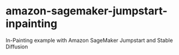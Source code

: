 # amazon-sagemaker-jumpstart-inpainting
In-Painting example with Amazon SageMaker Jumpstart and Stable Diffusion
